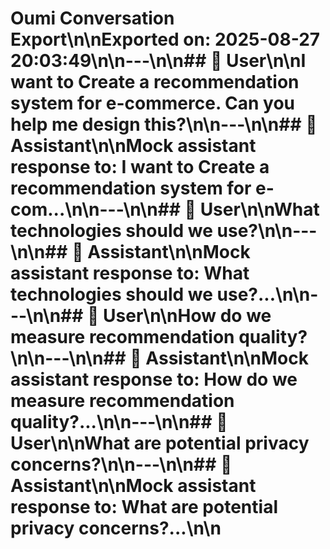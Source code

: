 # Oumi Conversation Export\n\n**Exported on:** 2025-08-27 20:03:49\n\n---\n\n## 👤 User\n\nI want to Create a recommendation system for e-commerce. Can you help me design this?\n\n---\n\n## 🤖 Assistant\n\nMock assistant response to: I want to Create a recommendation system for e-com...\n\n---\n\n## 👤 User\n\nWhat technologies should we use?\n\n---\n\n## 🤖 Assistant\n\nMock assistant response to: What technologies should we use?...\n\n---\n\n## 👤 User\n\nHow do we measure recommendation quality?\n\n---\n\n## 🤖 Assistant\n\nMock assistant response to: How do we measure recommendation quality?...\n\n---\n\n## 👤 User\n\nWhat are potential privacy concerns?\n\n---\n\n## 🤖 Assistant\n\nMock assistant response to: What are potential privacy concerns?...\n\n
